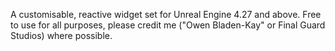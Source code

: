 A customisable, reactive widget set for Unreal Engine 4.27 and above.
Free to use for all purposes, please credit me ("Owen Bladen-Kay" or Final Guard Studios) where possible.
